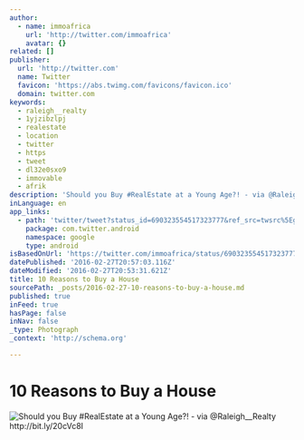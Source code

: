```yaml
---
author:
  - name: immoafrica
    url: 'http://twitter.com/immoafrica'
    avatar: {}
related: []
publisher:
  url: 'http://twitter.com'
  name: Twitter
  favicon: 'https://abs.twimg.com/favicons/favicon.ico'
  domain: twitter.com
keywords:
  - raleigh__realty
  - 1yjzibzlpj
  - realestate
  - location
  - twitter
  - https
  - tweet
  - dl32e0sxo9
  - immovable
  - afrik
description: 'Should you Buy #RealEstate at a Young Age?! - via @Raleigh__Realty http://bit.ly/20cVc8I'
inLanguage: en
app_links:
  - path: 'twitter/tweet?status_id=690323554517323777&ref_src=twsrc%5Egoogle%7Ctwcamp%5Eandroidseo%7Ctwgr%5Estatus%7Ctwterm%5E690323554517323777'
    package: com.twitter.android
    namespace: google
    type: android
isBasedOnUrl: 'https://twitter.com/immoafrica/status/690323554517323777'
datePublished: '2016-02-27T20:57:03.116Z'
dateModified: '2016-02-27T20:53:31.621Z'
title: 10 Reasons to Buy a House
sourcePath: _posts/2016-02-27-10-reasons-to-buy-a-house.md
published: true
inFeed: true
hasPage: false
inNav: false
_type: Photograph
_context: 'http://schema.org'

---
```

# 10 Reasons to Buy a House
![Should you Buy &num;RealEstate at a Young Age&quest;&excl; - via &commat;Raleigh&lowbar;&lowbar;Realty http&colon;&sol;&sol;bit&period;ly&sol;20cVc8I](https://pbs.twimg.com/media/CZSFnVnWAAANnvK.jpg:large)